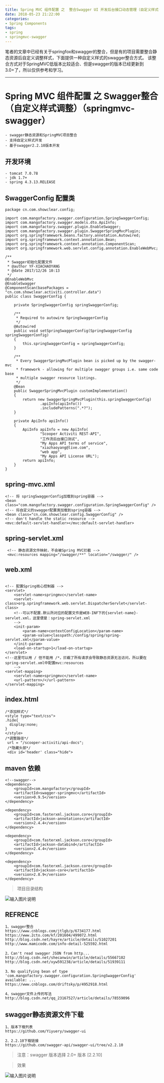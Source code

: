 ```yaml
---
title: Spring MVC 组件配置 之  整合Swagger UI 开发后台接口动态管理（自定义样式调整）（springmvc-swagger）
date: 2018-05-23 21:22:00
categories:
- Spring Components
tags:
- spring
- springmvc-swagger
---
```


笔者的文章中已经有关于springfox和swagger的整合，但是有的项目需要整合静态资源后自定义调整样式，下面提供一种自定义样式的swagger整合方式。
该整合方式对于SpringMVC低版本比较适合、但是swagger的版本已经更新到3.0+了，所以仅供参考和学习。    

---
# Spring MVC 组件配置 之 Swagger整合（自定义样式调整）（springmvc-swagger）

    - swagger静态资源和SpringMVC项目整合
    - 支持自定义样式开发
    - 基于swagger2.2.10版本开发 

## 开发环境
    
    - tomcat 7.0.78
    - jdk 1.7+
    - spring 4.3.13.RELEASE

## SwaggerConfig 配置类

```
package cn.com.showclear.config;

import com.mangofactory.swagger.configuration.SpringSwaggerConfig;
import com.mangofactory.swagger.models.dto.ApiInfo;
import com.mangofactory.swagger.plugin.EnableSwagger;
import com.mangofactory.swagger.plugin.SwaggerSpringMvcPlugin;
import org.springframework.beans.factory.annotation.Autowired;
import org.springframework.context.annotation.Bean;
import org.springframework.context.annotation.ComponentScan;
import org.springframework.web.servlet.config.annotation.EnableWebMvc;

/**
 * Swagger初始化配置文件
 * @author YF-XIACHAOYANG
 * @date 2017/12/26 10:13
 */
@EnableWebMvc
@EnableSwagger
@ComponentScan(basePackages = "cn.com.showclear.activiti.controller.data")
public class SwaggerConfig {

    private SpringSwaggerConfig springSwaggerConfig;

    /**
     * Required to autowire SpringSwaggerConfig
     */
    @Autowired
    public void setSpringSwaggerConfig(SpringSwaggerConfig springSwaggerConfig)
    {
        this.springSwaggerConfig = springSwaggerConfig;
    }

    /**
     * Every SwaggerSpringMvcPlugin bean is picked up by the swagger-mvc
     * framework - allowing for multiple swagger groups i.e. same code base
     * multiple swagger resource listings.
     */
    @Bean
    public SwaggerSpringMvcPlugin customImplementation()
    {
        return new SwaggerSpringMvcPlugin(this.springSwaggerConfig)
                .apiInfo(apiInfo())
                .includePatterns(".*?");
    }

    private ApiInfo apiInfo()
    {
        ApiInfo apiInfo = new ApiInfo(
                "Scooper Activiti REST-API",
                "工作流后台接口测试",
                "My Apps API terms of service",
                "xiazhaoyang@live.com",
                "web app",
                "My Apps API License URL");
        return apiInfo;
    }
}

```

## spring-mvc.xml

```
<!-- 将 springSwaggerConfig加载到spring容器 -->
<bean class="com.mangofactory.swagger.configuration.SpringSwaggerConfig" />
<!-- 将自定义的swagger配置类加载到spring容器 -->
<bean class="cn.com.showclear.config.SwaggerConfig" />
<!-- don't handle the static resource -->
<mvc:default-servlet-handler></mvc:default-servlet-handler> 
```

## spring-servlet.xml

```
 <!-- 静态资源文件映射，不会被Spring MVC拦截 -->
 <mvc:resources mapping="/swagger/**" location="/swagger/" />
```

## web.xml

```

<!-- 配置Spring核心控制器 -->
<servlet>
    <servlet-name>springmvc</servlet-name>
    <servlet-class>org.springframework.web.servlet.DispatcherServlet</servlet-class>
    <!--可以不配置.默认所对应的配置文件是WEB-INF下的{servlet-name}-servlet.xml，这里便是：spring-servlet.xml
    -->
    <init-param>
        <param-name>contextConfigLocation</param-name>
        <param-value>classpath:/config/spring/spring-servlet.xml</param-value>
    </init-param>
    <load-on-startup>1</load-on-startup>
</servlet>
<!--这里可以用 / 但不能用 /*，拦截了所有请求会导致静态资源无法访问，所以要在spring-servlet.xml中配置mvc:resources
    -->
<servlet-mapping>
    <servlet-name>springmvc</servlet-name>
    <url-pattern>/</url-pattern>
</servlet-mapping>
```

## index.html
```
/*添加样式*/
<style type="text/css">
.hide{
  display:none;
}
</style>
/*调整路径*/
 url = "/scooper-activiti/api-docs";
 /*隐藏头部*/
 <div id='header' class="hide">
```

## maven 依赖
```
<!--swagger-->
<dependency>
    <groupId>com.mangofactory</groupId>
    <artifactId>swagger-springmvc</artifactId>
    <version>0.9.5</version>
</dependency>

<dependency>
    <groupId>com.fasterxml.jackson.core</groupId>
    <artifactId>jackson-annotations</artifactId>
    <version>2.4.4</version>
</dependency>

<dependency>
    <groupId>com.fasterxml.jackson.core</groupId>
    <artifactId>jackson-databind</artifactId>
    <version>2.4.4</version>
</dependency>

<dependency>
    <groupId>com.fasterxml.jackson.core</groupId>
    <artifactId>jackson-core</artifactId>
    <version>2.8.9</version>
</dependency>
```

> 项目目录结构

![输入图片说明](https://gitee.com/uploads/images/2018/0523/223715_5ac4ad6b_912956.jpeg "20180111144326047.jpg")

## REFRENCE

    1、swagger整合
    https://www.cnblogs.com/jtlgb/p/6734177.html
    https://www.2cto.com/kf/201604/499072.html
    http://blog.csdn.net/hayre/article/details/51027201
    http://www.mamicode.com/info-detail-525592.html
    
    2、Can't read swagger JSON from http...
    http://blog.csdn.net/shecanwin/article/details/55667102
    http://blog.csdn.net/xyw591238/article/details/51939111
    
    3、No qualifying bean of type 'com.mangofactory.swagger.configuration.SpringSwaggerConfig' available: ...
    https://www.cnblogs.com/driftsky/p/4952918.html
    
    4、swagger文件上传的写法
    http://blog.csdn.net/qq_23167527/article/details/78559096
    
## swagger静态资源文件下载

    1、版本下载列表
    https://github.com/Yiyuery/swagger-ui
    
    2、2.2.10下载链接
    https://github.com/swagger-api/swagger-ui/tree/v2.2.10

> 注意：swagger 版本选择 2.0+ 版本 [2.2.10]


>  效果

![输入图片说明](https://gitee.com/uploads/images/2018/0523/223727_308d8e79_912956.jpeg "20180111144318471.jpg")




